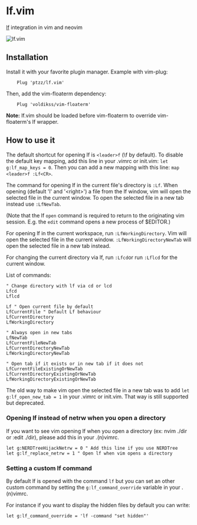 lf.vim
======

[lf](https://github.com/gokcehan/lf) integration in vim and neovim

![lf.vim](https://user-images.githubusercontent.com/56180050/100401445-70299b00-3094-11eb-945a-7caa04de696d.png)

Installation
------------

Install it with your favorite plugin manager. Example with vim-plug:

        Plug 'ptzz/lf.vim'

Then, add the vim-floaterm dependency:

        Plug 'voldikss/vim-floaterm'

**Note:** lf.vim should be loaded before vim-floaterm to override vim-floaterm's lf wrapper.

How to use it
-------------

The default shortcut for opening lf is `<leader>f` (\f by default).
To disable the default key mapping, add this line in your .vimrc or init.vim: `let g:lf_map_keys = 0`.
Then you can add a new mapping with this line: `map <leader>f :Lf<CR>`.

The command for opening lf in the current file's directory is `:Lf`.
When opening (default 'l' and '\<right\>') a file from the lf window,
vim will open the selected file in the current window. To open the selected
file in a new tab instead use `:LfNewTab`.

(Note that the lf `open` command is required to return to the originating vim session.
E.g. the `edit` command opens a new process of $EDITOR.)

For opening lf in the current workspace, run `:LfWorkingDirectory`.
Vim will open the selected file in the current window.
`:LfWorkingDirectoryNewTab` will open the selected file in a new tab instead.

For changing the current directory via lf, run `:Lfcd`or run `:Lflcd` for the current window.

List of commands:
```vim
" Change directory with lf via cd or lcd
Lfcd
Lflcd

Lf " Open current file by default
LfCurrentFile " Default Lf behaviour
LfCurrentDirectory
LfWorkingDirectory

" Always open in new tabs
LfNewTab
LfCurrentFileNewTab
LfCurrentDirectoryNewTab
LfWorkingDirectoryNewTab

" Open tab if it exists or in new tab if it does not
LfCurrentFileExistingOrNewTab
LfCurrentDirectoryExistingOrNewTab
LfWorkingDirectoryExistingOrNewTab
```

The old way to make vim open the selected file in a new tab was to add
`let g:lf_open_new_tab = 1` in your .vimrc or init.vim. That way is still
supported but deprecated.

### Opening lf instead of netrw when you open a directory
If you want to see vim opening lf when you open a directory (ex: nvim ./dir or :edit ./dir), please add this in your .(n)vimrc.
```vim
let g:NERDTreeHijackNetrw = 0 " Add this line if you use NERDTree
let g:lf_replace_netrw = 1 " Open lf when vim opens a directory
```

### Setting a custom lf command
By default lf is opened with the command `lf` but you can set an other custom command by setting the `g:lf_command_override` variable in your .(n)vimrc.

For instance if you want to display the hidden files by default you can write:
```vim
let g:lf_command_override = 'lf -command "set hidden"'
```
